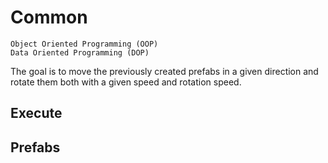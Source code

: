 # Common

`Object Oriented Programming (OOP)`
<br>
`Data Oriented Programming (DOP)`

The goal is to move the previously created prefabs in a given direction and rotate them both with a given speed and rotation speed.

## Execute 


## Prefabs

